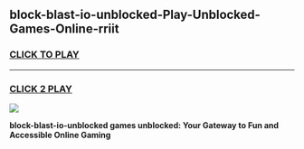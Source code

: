 
## block-blast-io-unblocked-Play-Unblocked-Games-Online-rriit
<h3>
<a href="https://premium76.site?title=block-blast-io-unblocked&ref=25A">CLICK TO PLAY</a></h3>
<hr>

<h3>
<a href="https://premium76.site?title=block-blast-io-unblocked&ref=25A">CLICK 2 PLAY</a>
  
</h3>

<a href="https://premium76.site?title=block-blast-io-unblocked&ref=25A"><img src="https://clearcache.store/games.png"></a>


**block-blast-io-unblocked games unblocked: Your Gateway to Fun and Accessible Online Gaming**
